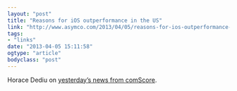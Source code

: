 ```yaml
---
layout: "post"
title: "Reasons for iOS outperformance in the US"
link: "http://www.asymco.com/2013/04/05/reasons-for-ios-outperformance-in-the-us/?utm_source=loopinsight.com&utm_medium=referral&utm_campaign=Feed"
tags: 
- "links"
date: "2013-04-05 15:11:58"
ogtype: "article"
bodyclass: "post"
---
```


Horace Dediu on [yesterday’s news from comScore](http://www.loopinsight.com/2013/04/04/apple-widens-its-lead-on-samsung-in-the-us/).